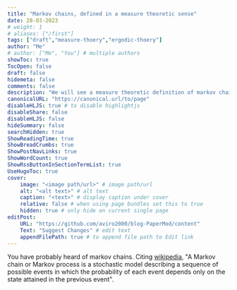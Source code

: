 ```yaml
---
title: "Markov chains, defined in a measure theoretic sense"
date: 28-03-2023
# weight: 1
# aliases: ["/first"]
tags: ["draft","measure-thoery","ergodic-thoery"]
author: "Me"
# author: ["Me", "You"] # multiple authors
showToc: true
TocOpen: false
draft: false
hidemeta: false
comments: false
description: "We will see a measure theoretic definition of markov chains, and we will explore the conditions for ergodicity and weak mixing, with connection to graph theory and applications."
canonicalURL: "https://canonical.url/to/page"
disableHLJS: true # to disable highlightjs
disableShare: false
disableHLJS: false
hideSummary: false
searchHidden: true
ShowReadingTime: true
ShowBreadCrumbs: true
ShowPostNavLinks: true
ShowWordCount: true
ShowRssButtonInSectionTermList: true
UseHugoToc: true
cover:
    image: "<image path/url>" # image path/url
    alt: "<alt text>" # alt text
    caption: "<text>" # display caption under cover
    relative: false # when using page bundles set this to true
    hidden: true # only hide on current single page
editPost:
    URL: "https://github.com/aviro2000/blog-PaperMod/content"
    Text: "Suggest Changes" # edit text
    appendFilePath: true # to append file path to Edit link
---
```

You have probably heard of markov chains. Citing [wikipedia](https://en.wikipedia.org/wiki/Markov_chain), "A Markov chain or Markov process is a stochastic model describing a sequence of possible events in which the probability of each event depends only on the state attained in the previous event".